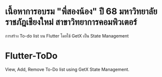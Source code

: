 # เนื้อหาการอบรม "พี่สองน้อง" ปี 68 มหาวิทยาลัยราชภัฎเชียงใหม่ สาขาวิทยาการคอมพิวเตอร์
การสร้าง To-do list บน Flutter โดยใช้ GetX เป็น State Management

# Flutter-ToDo
View, Add, Remove To-Do list using GetX State Management.